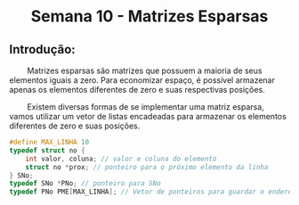<h1 align="center"> Semana 10 - Matrizes Esparsas </h1>

## Introdução:
&emsp;&emsp; Matrizes esparsas são matrizes que possuem a maioria de seus elementos iguais a zero. Para economizar espaço, é possível armazenar apenas os elementos diferentes de zero e suas respectivas posições.

&emsp;&emsp; Existem diversas formas de se implementar uma matriz esparsa, vamos utilizar um vetor de listas encadeadas para armazenar os elementos diferentes de zero e suas posições.
~~~c
#define MAX_LINHA 10
typedef struct no {
    int valor, coluna; // valor e coluna do elemento
    struct no *prox; // ponteiro para o próximo elemento da linha
} SNo;
typedef SNo *PNo; // ponteiro para SNo
typedef PNo PME[MAX_LINHA]; // Vetor de ponteiros para guardar o endereço do primeiro nó de cada linha
~~~
